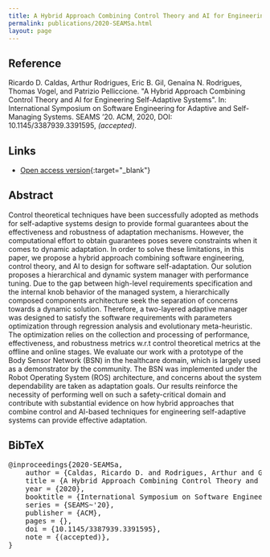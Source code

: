 ```yaml
---
title: A Hybrid Approach Combining Control Theory and AI for Engineering Self-Adaptive Systems
permalink: publications/2020-SEAMSa.html
layout: page
---
```


## Reference
Ricardo D. Caldas, Arthur Rodrigues, Eric B. Gil, Genaína N. Rodrigues, Thomas Vogel, and Patrizio Pelliccione. "A Hybrid Approach Combining Control Theory and AI for Engineering Self-Adaptive Systems". In: International Symposium on Software Engineering for Adaptive and Self-Managing Systems. SEAMS ’20. ACM, 2020, DOI: 	10.1145/3387939.3391595, _(accepted)_.

## Links
* [Open access version](https://arxiv.org/abs/2004.11793){:target="_blank"}

## Abstract
Control theoretical techniques have been successfully adopted as methods for self-adaptive systems design to provide formal guarantees about the effectiveness and robustness of adaptation mechanisms. However, the computational effort to obtain guarantees poses severe constraints when it comes to dynamic adaptation. In order to solve these limitations, in this paper, we propose a hybrid approach combining software engineering, control theory, and AI to design for software self-adaptation. Our solution proposes a hierarchical and dynamic system manager with performance tuning. Due to the gap between high-level requirements specification and the internal knob behavior of the managed system, a hierarchically composed components architecture seek the separation of concerns towards a dynamic solution. Therefore, a two-layered adaptive manager was designed to satisfy the software requirements with parameters optimization through regression analysis and evolutionary meta-heuristic. The optimization relies on the collection and processing of performance, effectiveness, and robustness metrics w.r.t control theoretical metrics at the offline and online stages. We evaluate our work with a prototype of the Body Sensor Network (BSN) in the healthcare domain, which is largely used as a demonstrator by the community. The BSN was implemented under the Robot Operating System (ROS) architecture, and concerns about the system dependability are taken as adaptation goals. Our results reinforce the necessity of performing well on such a safety-critical domain and contribute with substantial evidence on how hybrid approaches that combine control and AI-based techniques for engineering self-adaptive systems can provide effective adaptation.

## BibTeX

<div class="bibtex">
<pre>@inproceedings{2020-SEAMSa,
    author = {Caldas, Ricardo D. and Rodrigues, Arthur and Gil, Eric B. and Rodrigues, Genaína N. and Vogel, Thomas and Pelliccione, Patrizio},
    title = {A Hybrid Approach Combining Control Theory and AI for Engineering Self-Adaptive Systems},
    year = {2020},
    booktitle = {International Symposium on Software Engineering for Adaptive and Self-Managing Systems},
    series = {SEAMS~'20},
    publisher = {ACM},
    pages = {},
    doi = {10.1145/3387939.3391595},
    note = {(accepted)},
}</pre>
</div>
